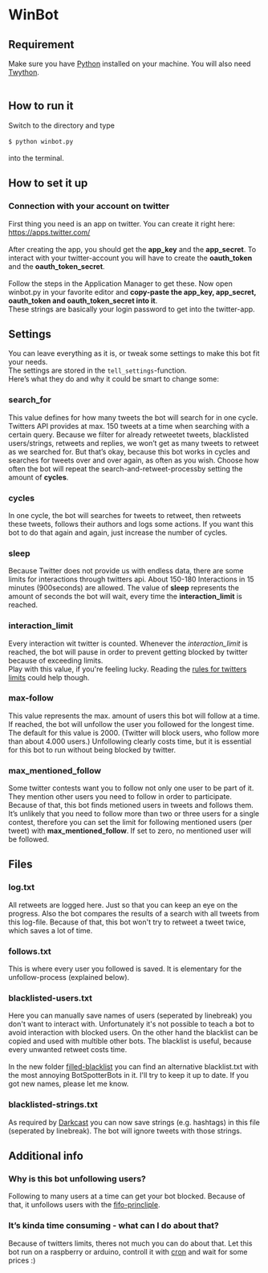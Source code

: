 # WinBot
## Requirement
Make sure you have
<a href="https://www.python.org/downloads/">Python</a>
installed on your machine. You will also need <a href="https://twython.readthedocs.io/en/latest/usage/install.html">Twython</a>. <br><br>

## How to run it
Switch to the directory and type<br><br>
`$ python winbot.py`<br><br>
into the terminal.

## How to set it up
### Connection with your account on twitter
First thing you need is an app on twitter. You can create it right here: https://apps.twitter.com/<br><br>
After creating the app, you should get the <b>app_key</b> and the <b>app_secret</b>. To interact with your twitter-account you will have to create the <b>oauth_token</b> and the <b>oauth_token_secret</b>.<br><br>
Follow the steps in the Application Manager to get these.
Now open winbot.py in your favorite editor and <b>copy-paste the app_key, app_secret, oauth_token and oauth_token_secret into it</b>.<br>
These strings are basically your login password to get into the twitter-app.

## Settings
You can leave everything as it is, or tweak some settings to make this bot fit your needs.<br>
The settings are stored in the `tell_settings`-function.<br>Here’s what they do and why it could be smart to change some:<br>

### search_for
This value defines for how many tweets the bot will search for in one cycle. Twitters API provides at max. 150 tweets at a time when searching with a certain query. Because we filter for already retweetet tweets, blacklisted users/strings, retweets and replies, we won’t get as many tweets to retweet as we searched for. But that’s okay, because this bot works in cycles and searches for tweets over and over again, as often as you wish. Choose how often the bot will repeat the search-and-retweet-processby setting the amount of <b>cycles</b>.

### cycles
In one cycle, the bot will searches for tweets to retweet, then retweets these tweets, follows their authors and logs some actions. If you want this bot to do that again and again, just increase the number of cycles.

### sleep
Because Twitter does not provide us with endless data, there are some limits for interactions through twitters api. About 150-180 Interactions in 15 minutes (900seconds) are allowed. The value of <b>sleep</b> represents the amount of seconds the bot will wait, every time the <b>interaction_limit</b> is reached.

### interaction_limit
Every interaction wit twitter is counted. Whenever the <i>interaction_limit</i> is reached, the bot will pause in order to prevent getting blocked by twitter because of exceeding limits.<br>
Play with this value, if you're feeling lucky. Reading the <a href="https://support.twitter.com/articles/355430">rules for twitters limits</a> could help though.

### max-follow
This value represents the max. amount of users this bot will follow at a time. If reached, the bot will unfollow the user you followed for the longest time. The default for this value is 2000. (Twitter will block users, who follow more than about 4.000 users.)
Unfollowing clearly costs time, but it is essential for this bot to run without being blocked by twitter.

### max_mentioned_follow
Some twitter contests want you to follow not only one user to be part of it. They mention other users you need to follow in order to participate. Because of that, this bot finds metioned users in tweets and follows them. It’s unlikely that you need to follow more than two or three users for a single contest, therefore you can set the limit for following mentioned users (per tweet) with <b>max_mentioned_follow</b>. If set to zero, no mentioned user will be followed.

## Files
### log.txt
All retweets are logged here. Just so that you can keep an eye on the progress. Also the bot compares the results of a search with all tweets from this log-file. Because of that, this bot won't try to retweet a tweet twice, which saves a lot of time.

### follows.txt
This is where every user you followed is saved. It is elementary for the unfollow-process (explained below).

### blacklisted-users.txt
Here you can manually save names of users (seperated by linebreak) you don't want to interact with. Unfortunately it's not possible to teach a bot to avoid interaction with blocked users. On the other hand the blacklist can be copied and used with multible other bots.
The blacklist is useful, because every unwanted retweet costs time.<br><br> In the new folder
<a href="https://github.com/jflessau/winbot-twitter-bot/tree/master/filled-blacklist">filled-blacklist</a>
you can find an alternative blacklist.txt with the most annoying BotSpotterBots in it. I'll try to keep it up to date. If you got new names, please let me know.

### blacklisted-strings.txt
As required by <a href="https://github.com/Darkcast?tab=repositories">Darkcast</a> you can now save strings (e.g. hashtags) in this file (seperated by linebreak). The bot will ignore tweets with those strings.


## Additional info

### Why is this bot unfollowing users?
Following to many users at a time can get your bot blocked. Because of that, it unfollows users with the <a href="https://en.wikipedia.org/wiki/FIFO">fifo-princliple</a>.

### It’s kinda time consuming - what can I do about that?
Because of twitters limits, theres not much you can do about that. Let this bot run on a raspberry or arduino, controll it with <a href="https://en.wikipedia.org/wiki/Cron">cron</a> and wait for some prices :)
